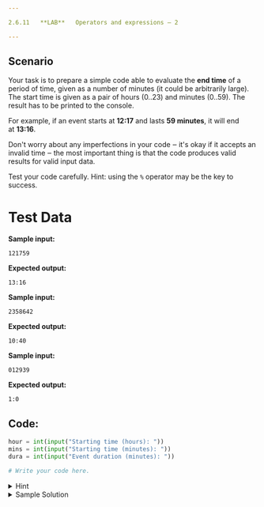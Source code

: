 ```yaml
---

2.6.11   **LAB**   Operators and expressions – 2

---
```


## Scenario

Your task is to prepare a simple code able to evaluate the **end time** of a period of time, given as a number of minutes (it could be arbitrarily large). The start time is given as a pair of hours (0..23) and minutes (0..59). The result has to be printed to the console.

For example, if an event starts at **12:17** and lasts **59 minutes**, it will end at **13:16**.

Don't worry about any imperfections in your code ‒ it's okay if it accepts an invalid time ‒ the most important thing is that the code produces valid results for valid input data.

Test your code carefully. Hint: using the `%` operator may be the key to success.

  

# Test Data

**Sample input:**

```
121759
```

**Expected output:**

```Output
13:16
```

**Sample input:**

```
2358642
```

**Expected output:**

```Output
10:40
```

**Sample input:**

```
012939
```

**Expected output:**

```Output
1:0
```

## Code:
```python
hour = int(input("Starting time (hours): "))
mins = int(input("Starting time (minutes): "))
dura = int(input("Event duration (minutes): "))

# Write your code here.

```

<details>
  <summary>Hint</summary>

  ```python
  hour = int(input("Starting time (hours): "))
  mins = int(input("Starting time (minutes): "))
  dura = int(input("Event duration (minutes): "))
  # find a total of all minutes
  # find a number of hours hidden in minutes and update the hour
  # correct minutes to fall in the (0..59) range
  # correct hours to fall in the (0..23) range
  print(hour, ":", mins, sep='')

  ```
</details>

<details>
  <summary>Sample Solution</summary>

  ```python
  hour = int(input("Starting time (hours): "))
  mins = int(input("Starting time (minutes): "))
  dura = int(input("Event duration (minutes): "))
  mins = mins + dura # find a total of all minutes
  hour = hour + mins // 60 # find a number of hours hidden in minutes and update the hour
  mins = mins % 60 # correct minutes to fall in the (0..59) range
  hour = hour % 24 # correct hours to fall in the (0..23) range
  print(hour, ":", mins, sep='')

  ```
</details>